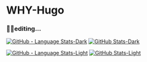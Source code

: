 # WHY-Hugo

### 😶‍🌫️editing...

[![GitHub - Language Stats-Dark](https://github-readme-stats.vercel.app/api/top-langs/?username=WHY-Hugo&layout=compact&langs_count=4&card_height=300&theme=chartreuse-dark#gh-dark-mode-only)](https://github.com/WHY-Hugo/github-readme-stats#gh-dark-mode-only) [![GitHub Stats-Dark](https://github-readme-stats.vercel.app/api?username=WHY-Hugo&show_icons=true&count_private=true&card_width=500&theme=chartreuse-dark#gh-dark-mode-only)](https://github.com/WHY-Hugo/github-readme-stats#gh-dark-mode-only) 

[![GitHub - Language Stats-Light](https://github-readme-stats.vercel.app/api/top-langs/?username=WHY-Hugo&layout=compact&langs_count=4&card_height=300&theme=buefy#gh-light-mode-only)](https://github.com/WHY-Hugo/github-readme-stats#gh-light-mode-only) [![GitHub Stats-Light](https://github-readme-stats.vercel.app/api?username=WHY-Hugo&show_icons=true&count_private=true&card_width=400&card_width=500&theme=buefy#gh-light-mode-only)](https://github.com/WHY-Hugo/github-readme-stats#gh-light-mode-only)





